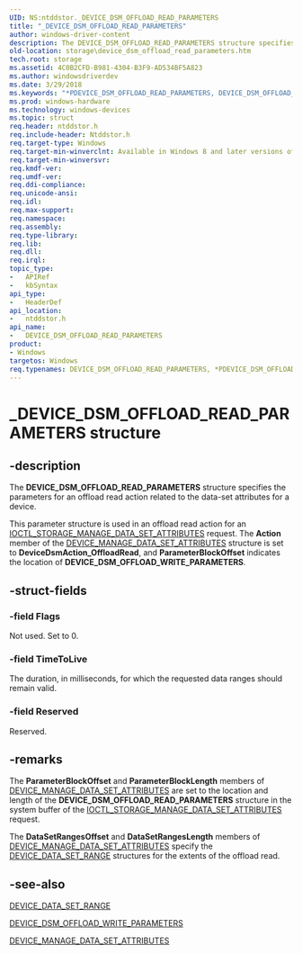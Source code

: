 ```yaml
---
UID: NS:ntddstor._DEVICE_DSM_OFFLOAD_READ_PARAMETERS
title: "_DEVICE_DSM_OFFLOAD_READ_PARAMETERS"
author: windows-driver-content
description: The DEVICE_DSM_OFFLOAD_READ_PARAMETERS structure specifies the parameters for an offload read action related to the data-set attributes for a device.
old-location: storage\device_dsm_offload_read_parameters.htm
tech.root: storage
ms.assetid: 4C0B2CFD-B981-4304-B3F9-AD534BF5A823
ms.author: windowsdriverdev
ms.date: 3/29/2018
ms.keywords: "*PDEVICE_DSM_OFFLOAD_READ_PARAMETERS, DEVICE_DSM_OFFLOAD_READ_PARAMETERS, DEVICE_DSM_OFFLOAD_READ_PARAMETERS structure [Storage Devices], PDEVICE_DSM_OFFLOAD_READ_PARAMETERS, PDEVICE_DSM_OFFLOAD_READ_PARAMETERS structure pointer [Storage Devices], _DEVICE_DSM_OFFLOAD_READ_PARAMETERS, ntddstor/DEVICE_DSM_OFFLOAD_READ_PARAMETERS, ntddstor/PDEVICE_DSM_OFFLOAD_READ_PARAMETERS, storage.device_dsm_offload_read_parameters"
ms.prod: windows-hardware
ms.technology: windows-devices
ms.topic: struct
req.header: ntddstor.h
req.include-header: Ntddstor.h
req.target-type: Windows
req.target-min-winverclnt: Available in Windows 8 and later versions of Windows.
req.target-min-winversvr: 
req.kmdf-ver: 
req.umdf-ver: 
req.ddi-compliance: 
req.unicode-ansi: 
req.idl: 
req.max-support: 
req.namespace: 
req.assembly: 
req.type-library: 
req.lib: 
req.dll: 
req.irql: 
topic_type:
-	APIRef
-	kbSyntax
api_type:
-	HeaderDef
api_location:
-	ntddstor.h
api_name:
-	DEVICE_DSM_OFFLOAD_READ_PARAMETERS
product:
- Windows
targetos: Windows
req.typenames: DEVICE_DSM_OFFLOAD_READ_PARAMETERS, *PDEVICE_DSM_OFFLOAD_READ_PARAMETERS
---
```


# _DEVICE_DSM_OFFLOAD_READ_PARAMETERS structure


## -description


The <b>DEVICE_DSM_OFFLOAD_READ_PARAMETERS</b> structure specifies the parameters for an offload read action related to the data-set attributes for a device. 

This parameter structure is used in an offload read  action for an <a href="https://msdn.microsoft.com/library/windows/hardware/ff560573">IOCTL_STORAGE_MANAGE_DATA_SET_ATTRIBUTES</a> request.  The <b>Action</b> member of the <a href="https://msdn.microsoft.com/library/windows/hardware/ff552527">DEVICE_MANAGE_DATA_SET_ATTRIBUTES</a> structure is set to <b>DeviceDsmAction_OffloadRead</b>, and <b>ParameterBlockOffset</b> indicates the location of <b>DEVICE_DSM_OFFLOAD_WRITE_PARAMETERS</b>.


## -struct-fields




### -field Flags

Not used. Set to 0.


### -field TimeToLive

The duration, in milliseconds, for which the requested data ranges should remain valid.


### -field Reserved

Reserved.


## -remarks



The <b>ParameterBlockOffset</b> and <b>ParameterBlockLength</b> members  of <a href="https://msdn.microsoft.com/library/windows/hardware/ff552527">DEVICE_MANAGE_DATA_SET_ATTRIBUTES</a> are set to the location and length of the  <b>DEVICE_DSM_OFFLOAD_READ_PARAMETERS</b> structure in the system buffer of the <a href="https://msdn.microsoft.com/library/windows/hardware/ff560573">IOCTL_STORAGE_MANAGE_DATA_SET_ATTRIBUTES</a> request.

The <b>DataSetRangesOffset</b> and <b>DataSetRangesLength</b> members of <a href="https://msdn.microsoft.com/library/windows/hardware/ff552527">DEVICE_MANAGE_DATA_SET_ATTRIBUTES</a> specify the <a href="https://msdn.microsoft.com/library/windows/hardware/ff552523">DEVICE_DATA_SET_RANGE</a> structures for the extents of the offload read.




## -see-also




<a href="https://msdn.microsoft.com/library/windows/hardware/ff552523">DEVICE_DATA_SET_RANGE</a>



<a href="https://msdn.microsoft.com/library/windows/hardware/hh439644">DEVICE_DSM_OFFLOAD_WRITE_PARAMETERS</a>



<a href="https://msdn.microsoft.com/library/windows/hardware/ff552527">DEVICE_MANAGE_DATA_SET_ATTRIBUTES</a>
 

 

